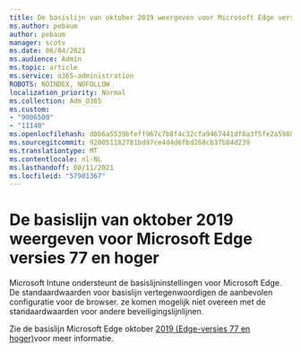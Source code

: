 ```yaml
---
title: De basislijn van oktober 2019 weergeven voor Microsoft Edge versies 77 en hoger
ms.author: pebaum
author: pebaum
manager: scotv
ms.date: 06/04/2021
ms.audience: Admin
ms.topic: article
ms.service: o365-administration
ROBOTS: NOINDEX, NOFOLLOW
localization_priority: Normal
ms.collection: Adm_O365
ms.custom:
- "9006500"
- "11140"
ms.openlocfilehash: d0b6a5539bfeff967c7b8f4c32cfa9467441df8a3f5fe2a59886b2f3457a3c68
ms.sourcegitcommit: 920051182781bd97ce4d4d6fbd268cb37b84d239
ms.translationtype: MT
ms.contentlocale: nl-NL
ms.lasthandoff: 08/11/2021
ms.locfileid: "57901367"
---
```

# <a name="view-the-october-2019-baseline-for-microsoft-edge-versions-77-and-later"></a>De basislijn van oktober 2019 weergeven voor Microsoft Edge versies 77 en hoger

Microsoft Intune ondersteunt de basislijninstellingen voor Microsoft Edge. De standaardwaarden voor basislijn vertegenwoordigen de aanbevolen configuratie voor de browser. ze komen mogelijk niet overeen met de standaardwaarden voor andere beveiligingslijnlijnen.

Zie de basislijn Microsoft Edge oktober [2019 (Edge-versies 77 en hoger)](https://docs.microsoft.com/mem/intune/protect/security-baseline-settings-edge?pivots=edge-october-2019)voor meer informatie.